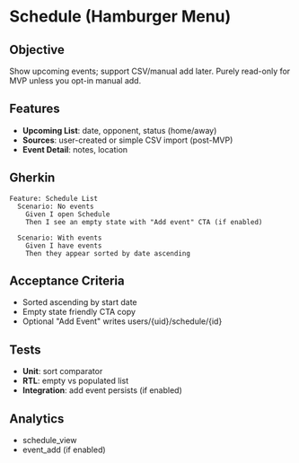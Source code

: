 # Schedule (Hamburger Menu)

## Objective
Show upcoming events; support CSV/manual add later. Purely read-only for MVP unless you opt-in manual add.

## Features
- **Upcoming List**: date, opponent, status (home/away)
- **Sources**: user-created or simple CSV import (post-MVP)
- **Event Detail**: notes, location

## Gherkin
```gherkin
Feature: Schedule List
  Scenario: No events
    Given I open Schedule
    Then I see an empty state with "Add event" CTA (if enabled)

  Scenario: With events
    Given I have events
    Then they appear sorted by date ascending
```

## Acceptance Criteria
- Sorted ascending by start date
- Empty state friendly CTA copy
- Optional "Add Event" writes users/{uid}/schedule/{id}

## Tests
- **Unit**: sort comparator
- **RTL**: empty vs populated list
- **Integration**: add event persists (if enabled)

## Analytics
- schedule_view
- event_add (if enabled)
